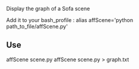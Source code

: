 Display the graph of a Sofa scene

Add it to your bash_profile :
alias affScene='python path_to_file/affScene.py'

## Use
affScene scene.py
affScene scene.py > graph.txt
